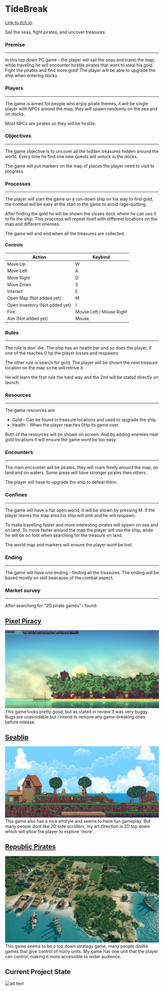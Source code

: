 # TideBreak

[Link to itch.io](https://daniel-work-gh.itch.io/tidebreak-v2).

Sail the seas, fight pirates, and uncover treasures.

### Premise 
___
In this top down PC game - the player will sail the seas and travel the map, while traveling he will encounter hostile pirates that want to steal his gold. Fight the pirates and find more gold! The player will be able to upgrade the ship when entering docks. 

### Players
___
The game is aimed for people who enjoy pirate themes, it will be single player with NPCs around the map, they will spawn randomly on the sea and on docks.

Most NPCs are pirates so they will be hostile.

### Objectives 
___
The game objective is to uncover all the hidden treasures hidden around the world. Every time he find one new quests will unlock in the docks.

The game will put markers on the map of places the player need to visit to progress.
### Processes
___
The player will start the game on a run-down ship on his way to find gold, the combat will be easy at the start to the game to avoid rage-quitting.

After finding the gold he will be shown the closes dock where he can use it to fix the ship. This proccess will repeat itself with different locations on the map and different enemies.

The game will end end when all the treasures are collected.
#### Controls
| Action | Keybind |
| - | - |
| Move Up | W |
| Move Left | A |
| Move Right | D |
| Move Down | S |
| Interact | E |
| Open Map (Not added yet) | M | 
| Open Inventory (Not added yet) | I |
| Fire | Mouse Left / Mouse Right |
| Aim (Not added yet) | Mouse |
### Rules
___
The rule is don' die. The ship has an health bar and so does the player, if one of the reaches 0 hp the player losses and respawns.

The other rule is search for gold. The player will be shown the next treasure location on the map so he will retrive it.

He will learn the first rule the hard way and the 2nd will be stated directly on launch.
### Resources
___
The game resources are:
- Gold - Can be found in treasure locations and used to upgrade the ship.
- Health - When the player reaches 0Hp its game over.

Both of the resources will be shown on screen. And by adding enemies near gold locations it will ensure the game wont be too easy.

### Encounters
___
The main encounter will be pirates, they will roam freely around the map, on land and on waters. Some areas will have stronger pirates then others.

The player will have to upgrade the ship to defeat them.

### Confines
___
The game will have a flat open world, it will be shown by pressing M. If the player leaves the map area his ship will sink and he will respawn.

To make travelling faster and more interesting pirates will spawn on sea and on land. To move faster around the map the player will use the ship, while he will be on foot when searching for the treasure on land.

The world map and markers will ensure the player wont be lost.

### Ending
___
The game will have one ending - finding all the treasures. The ending will be based mostly on skill beacause of the combat aspect. 

### Market survey
___
After searching for "2D pirate games" i found:

## [Pixel Piracy](https://store.steampowered.com/app/264140/Pixel_Piracy/)
![alt text](image-1.png)
This game looks pretty good, but as stated in review it was very buggy. Bugs are unavoidable but i intend to remove any game-breaking ones before release.


## [Seablip](https://www.rockpapershotgun.com/seablip-is-a-pixel-art-pirate-em-up-out-now-in-early-access)
![alt text](image.png)
This game also has a nice artstyle and seems to have fun gameplay. But many people dont like 2D side scrollers, my art direction is 2D top down which will allow the player to explore 'more'.

## [Republic Pirates](https://store.epicgames.com/en-US/p/republic-of-pirates-b6dfa6)
![alt text](image-2.png)
This game seems to be a top down stratagy game, many people dislike games that give control of many units. My game has one unit that the player can control, making it more accessible to wider audience.


## Current Project State
![alt text](uml.png)